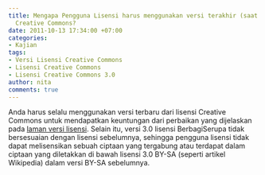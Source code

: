 ```yaml
---
title: Mengapa Pengguna Lisensi harus menggunakan versi terakhir (saat ini 3.0) lisensi
  Creative Commons?
date: 2011-10-13 17:34:00 +07:00
categories:
- Kajian
tags:
- Versi Lisensi Creative Commons
- Lisensi Creative Commons
- Lisensi Creative Commons 3.0
author: nita
comments: true
---
```


Anda harus selalu menggunakan versi terbaru dari lisensi Creative Commons untuk mendapatkan keuntungan dari perbaikan yang dijelaskan pada [laman versi lisensi](http://wiki.creativecommons.org/License_versions). Selain itu, versi 3.0 lisensi BerbagiSerupa tidak bersesuaian dengan lisensi sebelumnya, sehingga pengguna lisensi tidak dapat melisensikan sebuah ciptaan yang tergabung atau terdapat dalam ciptaan yang diletakkan di bawah lisensi 3.0 BY-SA (seperti artikel Wikipedia) dalam versi BY-SA sebelumnya.
